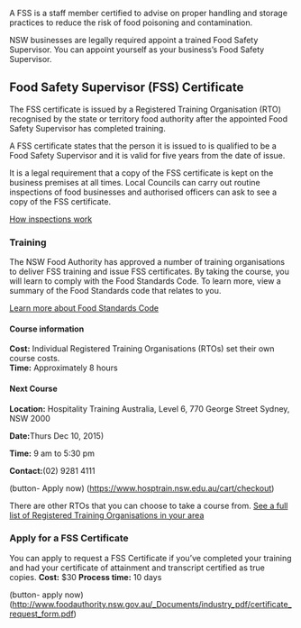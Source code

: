 
<p class="intro">A FSS is a staff member certified to advise on proper handling and storage practices to reduce the risk of food poisoning and contamination.

NSW businesses are legally required appoint a trained Food Safety Supervisor. You can appoint yourself as your business’s Food Safety Supervisor.
</p>

## Food Safety Supervisor (FSS) Certificate

The FSS certificate is issued by a Registered Training Organisation (RTO) recognised by the state or territory food authority after the appointed Food Safety Supervisor has completed training. 

A FSS certificate states that the person it is issued to is qualified to be a Food Safety Supervisor and it is valid for five years from the date of issue. 

It is a legal requirement that a copy of the FSS certificate is kept on the business premises at all times. Local Councils can carry out routine inspections of food businesses and authorised officers can ask to see a copy of the FSS certificate.

[How inspections work](#)

### Training

The NSW Food Authority has approved a number of training organisations to deliver FSS training and issue FSS certificates. By taking the course, you will learn to comply with the Food Standards Code. To learn more, view a summary of the Food Standards code that relates to you.

[Learn more about Food Standards Code](#)

#### Course information
**Cost:** Individual Registered Training Organisations (RTOs) set their own course costs. <br />
**Time:** Approximately 8 hours

<div class="feature-box">
<h4>Next Course</h4>
<p><strong>Location:</strong> Hospitality Training Australia, Level 6, 770 George Street
Sydney, NSW 2000</p>
<p><strong>Date:</strong>Thurs Dec 10, 2015) </p>
<p><strong>Time:</strong> 9 am to 5:30 pm </p>
<p><strong>Contact:</strong>(02) 9281 4111</p>

(button- Apply now) (https://www.hosptrain.nsw.edu.au/cart/checkout)
</div>

There are other RTOs that you can choose to take a course from. 
[See a full list of Registered Training Organisations in your area](#)

### Apply for a FSS Certificate
 
You can apply to request a FSS Certificate if you’ve completed your training and had your certificate of attainment and transcript certified as true copies. 
**Cost:** $30
**Process time:** 10 days

(button- apply now) (http://www.foodauthority.nsw.gov.au/_Documents/industry_pdf/certificate_request_form.pdf)

